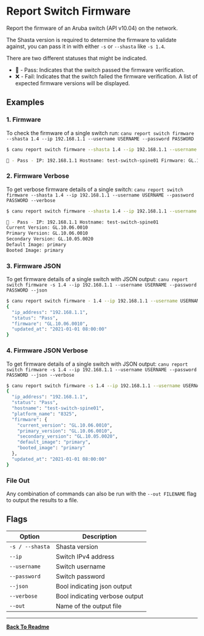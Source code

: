 # Report Switch Firmware

Report the firmware of an Aruba switch (API v10.04) on the network.

The Shasta version is required to determine the firmware to validate against, you can pass it in with either `-s` or `--shasta` like `-s 1.4`.

There are two different statuses that might be indicated.

- 🛶 - Pass: Indicates that the switch passed the firmware verification.
- ❌ - Fail: Indicates that the switch failed the firmware verification. A list of expected firmware versions will be displayed.

## Examples

### 1. Firmware

To check the firmware of a single switch run: `canu report switch firmware --shasta 1.4 --ip 192.168.1.1 --username USERNAME --password PASSWORD`

```bash
$ canu report switch firmware --shasta 1.4 --ip 192.168.1.1 --username USERNAME --password PASSWORD

🛶 - Pass - IP: 192.168.1.1 Hostname: test-switch-spine01 Firmware: GL.10.06.0001
```

### 2. Firmware Verbose

To get verbose firmware details of a single switch: `canu report switch firmware --shasta 1.4 --ip 192.168.1.1 --username USERNAME --password PASSWORD --verbose`

```bash
$ canu report switch firmware --shasta 1.4 --ip 192.168.1.1 --username USERNAME --password PASSWORD --verbose

🛶 - Pass - IP: 192.168.1.1 Hostname: test-switch-spine01
Current Version: GL.10.06.0010
Primary Version: GL.10.06.0010
Secondary Version: GL.10.05.0020
Default Image: primary
Booted Image: primary
```

### 3. Firmware JSON

To get firmware details of a single switch with JSON output: `canu report switch firmware -s 1.4 --ip 192.168.1.1 --username USERNAME --password PASSWORD --json`

```bash
$ canu report switch firmware - 1.4 --ip 192.168.1.1 --username USERNAME --password PASSWORD --json
{
  "ip_address": "192.168.1.1",
  "status": "Pass",
  "firmware": "GL.10.06.0010",
  "updated_at": "2021-01-01 08:00:00"
}
```

### 4. Firmware JSON Verbose

To get firmware details of a single switch with JSON output: `canu report switch firmware -s 1.4 --ip 192.168.1.1 --username USERNAME --password PASSWORD --json --verbose`

```bash
$ canu report switch firmware -s 1.4 --ip 192.168.1.1 --username USERNAME --password PASSWORD --json --verbose
{
  "ip_address": "192.168.1.1",
  "status": "Pass",
  "hostname": "test-switch-spine01",
  "platform_name": "8325",
  "firmware": {
    "current_version": "GL.10.06.0010",
    "primary_version": "GL.10.06.0010",
    "secondary_version": "GL.10.05.0020",
    "default_image": "primary",
    "booted_image": "primary"
  },
  "updated_at": "2021-01-01 08:00:00"
}
```

### File Out

Any combination of commands can also be run with the `--out FILENAME` flag to output the results to a file.

## Flags

| Option          | Description                    |
| --------------- | ------------------------------ |
| `-s / --shasta` | Shasta version                 |
| `--ip`          | Switch IPv4 address            |
| `--username`    | Switch username                |
| `--password`    | Switch password                |
| `--json`        | Bool indicating json output    |
| `--verbose`     | Bool indicating verbose output |
| `--out`         | Name of the output file        |

---

**[Back To Readme](/readme.md)**<br>
